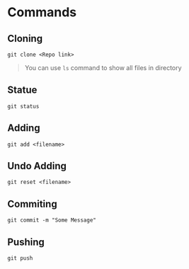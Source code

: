 # Commands

## Cloning 
`git clone <Repo link>`

> You can use `ls` command to show all files in directory

## Statue
`git status`

## Adding
`git add <filename>`

## Undo Adding
`git reset <filename>`

## Commiting
`git commit -m "Some Message"`

## Pushing
`git push`
